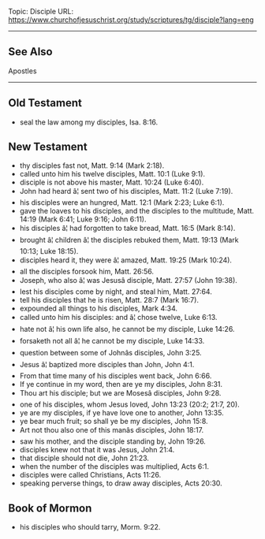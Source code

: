 Topic: Disciple
URL: https://www.churchofjesuschrist.org/study/scriptures/tg/disciple?lang=eng

---

## See Also

Apostles

---

## Old Testament

- seal the law among my disciples, Isa. 8:16.

## New Testament

- thy disciples fast not, Matt. 9:14 (Mark 2:18).
- called unto him his twelve disciples, Matt. 10:1 (Luke 9:1).
- disciple is not above his master, Matt. 10:24 (Luke 6:40).
- John had heard â¦ sent two of his disciples, Matt. 11:2 (Luke 7:19).
- his disciples were an hungred, Matt. 12:1 (Mark 2:23; Luke 6:1).
- gave the loaves to his disciples, and the disciples to the multitude, Matt. 14:19 (Mark 6:41; Luke 9:16; John 6:11).
- his disciples â¦ had forgotten to take bread, Matt. 16:5 (Mark 8:14).
- brought â¦ children â¦ the disciples rebuked them, Matt. 19:13 (Mark 10:13; Luke 18:15).
- disciples heard it, they were â¦ amazed, Matt. 19:25 (Mark 10:24).
- all the disciples forsook him, Matt. 26:56.
- Joseph, who also â¦ was Jesusâ disciple, Matt. 27:57 (John 19:38).
- lest his disciples come by night, and steal him, Matt. 27:64.
- tell his disciples that he is risen, Matt. 28:7 (Mark 16:7).
- expounded all things to his disciples, Mark 4:34.
- called unto him his disciples: and â¦ chose twelve, Luke 6:13.
- hate not â¦ his own life also, he cannot be my disciple, Luke 14:26.
- forsaketh not all â¦ he cannot be my disciple, Luke 14:33.
- question between some of Johnâs disciples, John 3:25.
- Jesus â¦ baptized more disciples than John, John 4:1.
- From that time many of his disciples went back, John 6:66.
- If ye continue in my word, then are ye my disciples, John 8:31.
- Thou art his disciple; but we are Mosesâ disciples, John 9:28.
- one of his disciples, whom Jesus loved, John 13:23 (20:2; 21:7, 20).
- ye are my disciples, if ye have love one to another, John 13:35.
- ye bear much fruit; so shall ye be my disciples, John 15:8.
- Art not thou also one of this manâs disciples, John 18:17.
- saw his mother, and the disciple standing by, John 19:26.
- disciples knew not that it was Jesus, John 21:4.
- that disciple should not die, John 21:23.
- when the number of the disciples was multiplied, Acts 6:1.
- disciples were called Christians, Acts 11:26.
- speaking perverse things, to draw away disciples, Acts 20:30.

## Book of Mormon

- his disciples who should tarry, Morm. 9:22.

